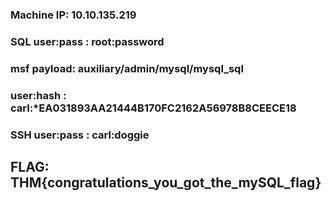 ### Machine IP: 10.10.135.219

### SQL user:pass : root:password

### msf payload: auxiliary/admin/mysql/mysql_sql

### user:hash : carl:*EA031893AA21444B170FC2162A56978B8CEECE18

### SSH user:pass : carl:doggie

## FLAG: THM{congratulations_you_got_the_mySQL_flag}
